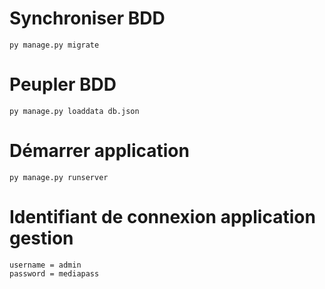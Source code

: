 # Synchroniser BDD
    
    py manage.py migrate

# Peupler BDD

    py manage.py loaddata db.json

# Démarrer application

    py manage.py runserver
    

# Identifiant de connexion application gestion

    username = admin
    password = mediapass
